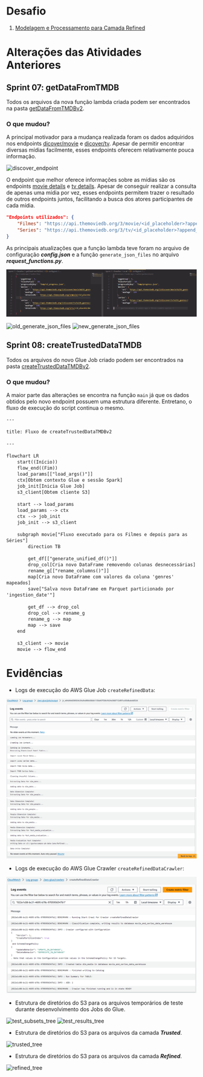 # Desafio

1. [Modelagem e Processamento para Camada Refined](Desafios/)

# Alterações das Atividades Anteriores

## Sprint 07: getDataFromTMDB

Todos os arquivos da nova função lambda criada podem ser encontrados na pasta [getDataFromTMDBv2](../Sprint%207/Desafios/getDataFromTMDBv2/).

### O que mudou?

A principal motivador para a mudança realizada foram os dados adquiridos nos endpoints [dicover/movie](https://developer.themoviedb.org/reference/discover-movie) e [dicover/tv](https://developer.themoviedb.org/reference/discover-tv). Apesar de permitir encontrar diversas mídias facilmente, esses endpoints oferecem relativamente pouca informação.

![discover_endpoint](Evidências/discover_endpoint.png)

O endpoint que melhor oferece informações sobre as mídias são os endpoints [movie details](https://developer.themoviedb.org/reference/movie-details) e [tv details](https://developer.themoviedb.org/reference/tv-series-details). Apesar de conseguir realizar a consulta de apenas uma mídia por vez, esses endpoints permitem trazer o resultado de outros endpoints juntos, facilitando a busca dos atores participantes de cada mídia. 

```json
"Endpoints utilizados": {
    "Filmes": "https://api.themoviedb.org/3/movie/<id_placeholder>?append_to_response=credits&language=en-US",
    "Series": "https://api.themoviedb.org/3/tv/<id_placeholder>?append_to_response=credits&language=en-US"
}
```

As principais atualizações que a função lambda teve foram no arquivo de configuração ***config.json*** e a função ```generate_json_files``` no arquivo ***request_functions.py***.

![sprint7_config_diff](Evidências/sprint7_config_diff.png)

![old_generate_json_files](Evidências/old_generate_json_files.png) 
![new_generate_json_files](Evidências/new_generate_json_files.png)

## Sprint 08: createTrustedDataTMDB

Todos os arquivos do novo Glue Job criado podem ser encontrados na pasta [createTrustedDataTMDBv2](../Sprint%208/Desafios/createTrustedDataTMDBv2/).

### O que mudou?

A maior parte das alterações se encontra na função ```main``` já que os dados obtidos pelo novo endpoint possuem uma estrutura diferente. Entretano, o fluxo de execução do script continua o mesmo.

```mermaid
---

title: Fluxo de createTrustedDataTMDBv2

---

flowchart LR
    start((Início))
    flow_end((Fim))
    load_params[["load_args()"]]
    ctx[Obtem contexto Glue e sessão Spark]
    job_init[Inicia Glue Job]
    s3_client[Obtem cliente S3]

    start --> load_params
    load_params --> ctx
    ctx --> job_init
    job_init --> s3_client

    subgraph movie["Fluxo executado para os Filmes e depois para as Séries"]
        direction TB

        get_df[["generate_unified_df()"]]
        drop_col[Cria novo DataFrame removendo colunas desnecessárias]
        rename_g[["rename_columns()"]]
        map[Cria novo DataFrame com valores da coluna 'genres' mapeados]
        save["Salva novo DataFrame em Parquet particionado por 'ingestion_date'"]

        get_df --> drop_col
        drop_col --> rename_g
        rename_g --> map
        map --> save
    end

    s3_client --> movie
    movie --> flow_end
```

# Evidências

* Logs de execução do AWS Glue Job ```createRefinedData```:

![job_log_1](Evidências/job_log_1.png)
![job_log_2](Evidências/job_log_2.png)

* Logs de execução do AWS Glue Crawler ```createRefinedDataCrawler```:

![crawler_log](Evidências/crawler_log.png)

* Estrutura de diretórios do S3 para os arquivos temporários de teste durante desenvolvimento dos Jobs do Glue.

![test_subsets_tree](Evidências/test_subsets_tree.png)
![test_results_tree](Evidências/test_results_tree.png)

* Estrutura de diretórios do S3 para os arquivos da camada ***Trusted***.

![trusted_tree](Evidências/trusted_tree.png)

* Estrutura de diretórios do S3 para os arquivos da camada ***Refined***.

![refined_tree](Evidências/refined_tree.png)